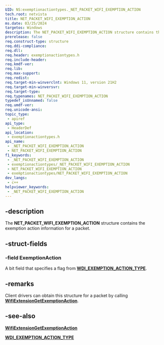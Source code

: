 ```yaml
---
UID: NS:exemptionactiontypes._NET_PACKET_WIFI_EXEMPTION_ACTION
tech.root: netvista
title: NET_PACKET_WIFI_EXEMPTION_ACTION
ms.date: 03/25/2024
targetos: Windows
description: The NET_PACKET_WIFI_EXEMPTION_ACTION structure contains the exemption action information for a packet.
prerelease: false
req.construct-type: structure
req.ddi-compliance: 
req.dll: 
req.header: exemptionactiontypes.h
req.include-header: 
req.kmdf-ver: 
req.lib: 
req.max-support: 
req.redist: 
req.target-min-winverclnt: Windows 11, version 21H2
req.target-min-winversvr: 
req.target-type: 
req.typenames: NET_PACKET_WIFI_EXEMPTION_ACTION
typedef_isUnnamed: false
req.umdf-ver: 
req.unicode-ansi: 
topic_type:
 - apiref
api_type:
 - HeaderDef
api_location:
 - exemptionactiontypes.h
api_name:
 - _NET_PACKET_WIFI_EXEMPTION_ACTION
 - NET_PACKET_WIFI_EXEMPTION_ACTION
f1_keywords:
 - _NET_PACKET_WIFI_EXEMPTION_ACTION
 - exemptionactiontypes/_NET_PACKET_WIFI_EXEMPTION_ACTION
 - NET_PACKET_WIFI_EXEMPTION_ACTION
 - exemptionactiontypes/NET_PACKET_WIFI_EXEMPTION_ACTION
dev_langs:
 - c++
helpviewer_keywords:
 - _NET_PACKET_WIFI_EXEMPTION_ACTION
---
```


## -description

The **NET_PACKET_WIFI_EXEMPTION_ACTION** structure contains the exemption action information for a packet.

## -struct-fields

### -field ExemptionAction

A bit field that specifies a flag from [**WDI_EXEMPTION_ACTION_TYPE**](../dot11wificxintf/ne-dot11wificxintf-wdi_exemption_action_type.md).

## -remarks

Client drivers can obtain this structure for a packet by calling [**WifiExtensionGetExemptionAction**](../exemptionaction/nf-exemptionaction-wifiextensiongetexemptionaction.md).

## -see-also

[**WifiExtensionGetExemptionAction**](../exemptionaction/nf-exemptionaction-wifiextensiongetexemptionaction.md)

[**WDI_EXEMPTION_ACTION_TYPE**](../dot11wificxintf/ne-dot11wificxintf-wdi_exemption_action_type.md)
